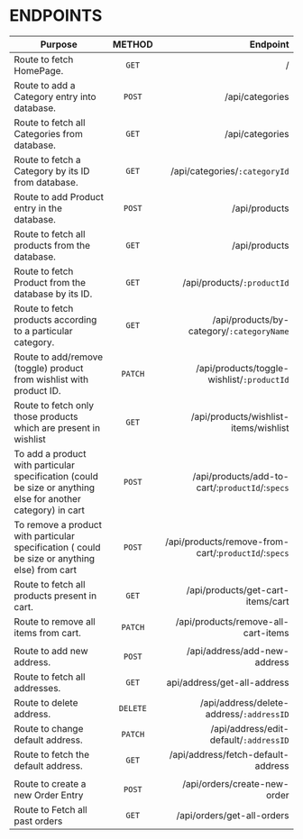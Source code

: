 # ENDPOINTS  


| Purpose      | METHOD          | Endpoint  |
| ------------- |:-------------:| -----:|
|   Route to fetch HomePage.   | `GET` | / |
|   Route to add a Category entry into database.   | `POST` | /api/categories |
|   Route to fetch all Categories from database.   | `GET` | /api/categories |
|   Route to fetch a Category by its ID from database.   | `GET` | /api/categories/`:categoryId` |
|   Route to add Product entry in the database.   | `POST` | /api/products |
|   Route to fetch all products from the database.   | `GET` | /api/products |
|   Route to fetch Product from the database by its ID.   | `GET` | /api/products/`:productId` |
|   Route to fetch products according to a particular category.   | `GET` | /api/products/by-category/`:categoryName` |
|   Route to add/remove (toggle) product from wishlist with product ID.   | `PATCH` | /api/products/toggle-wishlist/`:productId` |
|   Route to fetch only those products which are present in wishlist   | `GET` | /api/products/wishlist-items/wishlist |
|   To add a product with particular specification (could be size or anything else for another category) in cart   | `POST` | /api/products/add-to-cart/:`productId`/:`specs` |
|   To remove a product with particular specification ( could be size or anything else) from cart   | `POST` | /api/products/remove-from-cart/:`productId`/:`specs` |
|   Route to fetch all products present in cart.   | `GET` | /api/products/get-cart-items/cart |
|   Route to remove all items from cart.   | `PATCH` | /api/products/remove-all-cart-items |
|    |  | |
|   Route to add new address.   | `POST` | /api/address/add-new-address |
|   Route to fetch all addresses.   | `GET` | api/address/get-all-address |
|   Route to delete address.   | `DELETE` | /api/address/delete-address/`:addressID` |
|   Route to change default address.  | `PATCH` | /api/address/edit-default/`:addressID` |
|   Route to fetch the default address.  | `GET` | /api/address/fetch-default-address |
|    |  | |
|   Route to create a new Order Entry | `POST` | /api/orders/create-new-order |
|   Route to Fetch all past orders | `GET` | /api/orders/get-all-orders |